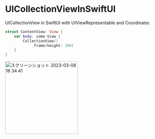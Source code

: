 # UICollectionViewInSwiftUI
UICollectionView in SwiftUI with UIViewRepresentable and Coordinator.

```swift
struct ContentView: View {
    var body: some View {
        CollectionView()
            .frame(height: 300)
    }
}
```

<img width="236" alt="スクリーンショット 2023-03-08 18 34 41" src="https://user-images.githubusercontent.com/114917347/223676566-c5cb1117-dab6-4349-a451-dcd73d092cee.png">
